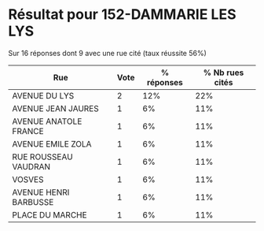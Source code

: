 # Résultat pour 152-DAMMARIE LES LYS

Sur 16 réponses dont 9 avec une rue cité (taux réussite 56%)

| Rue | Vote | % réponses | % Nb rues cités|
|-----|------|------------|----------------|
| AVENUE DU LYS | 2 | 12% | 22%|
| AVENUE JEAN JAURES | 1 | 6% | 11%|
| AVENUE ANATOLE FRANCE | 1 | 6% | 11%|
| AVENUE EMILE ZOLA | 1 | 6% | 11%|
| RUE ROUSSEAU VAUDRAN | 1 | 6% | 11%|
| VOSVES | 1 | 6% | 11%|
| AVENUE HENRI BARBUSSE | 1 | 6% | 11%|
| PLACE DU MARCHE | 1 | 6% | 11%|
